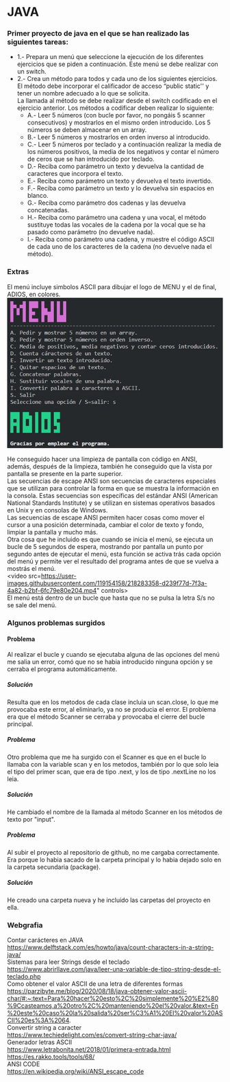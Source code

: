 # JAVA
### Primer proyecto de java en el que se han realizado las siguientes tareas:  
* 1.- Prepara un menú que seleccione la ejecución de los diferentes ejercicios que se piden a continuación. Este menú se debe realizar con un switch.  
* 2.- Crea un método para todos y cada uno de los siguientes ejercicios. El método debe incorporar el calificador de acceso “public static'' y tener un nombre adecuado a lo que se solicita.  
La llamada al método se debe realizar desde el switch codificado en el ejercicio anterior. Los métodos a codificar deben realizar lo siguiente:  
  * A.- Leer 5 números (con bucle por favor, no pongáis 5 scanner consecutivos) y mostrarlos en el mismo orden introducido. Los 5 números se deben almacenar en un array.  
  * B.- Leer 5 números y mostrarlos en orden inverso al introducido.  
  * C.- Leer 5 números por teclado y a continuación realizar la media de los números positivos, la media de los negativos y contar el número de ceros que se han introducido por teclado.  
  * D.- Reciba como parámetro un texto y devuelva la cantidad de caracteres que incorpora el texto.  
  * E.- Reciba como parámetro un texto y devuelva el texto invertido.  
  * F.- Reciba como parámetro un texto y lo devuelva sin espacios en blanco.  
  * G.- Reciba como parámetro dos cadenas y las devuelva concatenadas.  
  * H.- Reciba como parámetro una cadena y una vocal, el método sustituye todas las vocales de la cadena por la vocal que se ha pasado como parámetro (no devuelve nada).  
  * I.- Reciba como parámetro una cadena, y muestre el código ASCII de cada uno de los caracteres de la cadena (no devuelve nada el método).  
 
 ### Extras  
 El menú incluye simbolos ASCII para dibujar el logo de MENU y el de final, ADIOS, en colores.  
 ![Imagen programa](https://github.com/raquel36/JAVA/blob/master/EjercicioUno/img/vistaJava.jpg)  

 He conseguido hacer una limpieza de pantalla con código en ANSI, además, después de la limpieza, también he conseguido que la vista por pantalla se presente en la parte superior.  
 Las secuencias de escape ANSI son secuencias de caracteres especiales que se utilizan para controlar la forma en que se muestra la información en la consola. Estas secuencias son específicas del estándar ANSI (American National Standards Institute) y se utilizan en sistemas operativos basados en Unix y en consolas de Windows.  
Las secuencias de escape ANSI permiten hacer cosas como mover el cursor a una posición determinada, cambiar el color de texto y fondo, limpiar la pantalla y mucho más.  
 Otra cosa que he incluido es que cuando se inicia el menú, se ejecuta un bucle de 5 segundos de espera, mostrando por pantalla un punto por segundo antes de ejecutar el menú, esta función se activa trás cada opción del menú y permite ver el resultado del programa antes de que se vuelva a mostrás el menú.  
 <video src=https://user-images.githubusercontent.com/119154158/218283358-d239f77d-7f3a-4a82-b2bf-6fc79e80e204.mp4" controls></video>  
 El menú está dentro de un bucle que hasta que no se pulsa la letra S/s no se sale del menú.   
 
 ### Algunos problemas surgidos
 #### Problema
 Al realizar el bucle y cuando se ejecutaba alguna de las opciones del menú me salia un error, comó que no se habia introducido ninguna opción y se cerraba el programa automáticamente.  
 ##### Solución
 Resulta que en los metodos de cada clase incluia un scan.close, lo que me provocaba este error, al eliminarlo, ya no se producia el error. El problema era que el método Scanner se cerraba y provocaba el cierre del bucle principal.  
 
 ##### Problema
 Otro problema que me ha surgido con el Scanner es que en el bucle lo llamaba con la variable scan y en los metodos, también por lo que solo leia el tipo del primer scan, que era de tipo .next, y los de tipo .nextLine no los leia.  
 ##### Solución
 He cambiado el nombre de la llamada al método Scanner en los métodos de texto por "input".  
 
 ##### Problema
 Al subir el proyecto al repositorio de github, no me cargaba correctamente. Era porque lo habia sacado de la carpeta principal y lo habia dejado solo en la carpeta secundaria (package).  
 ##### Solución
 He creado una carpeta nueva y he incluido las carpetas del proyecto en ella.
 
 ### Webgrafia  
Contar carácteres en JAVA  
https://www.delftstack.com/es/howto/java/count-characters-in-a-string-java/  
Sistemas para leer Strings desde el teclado  
https://www.abrirllave.com/java/leer-una-variable-de-tipo-string-desde-el-teclado.php  
Como obtener el valor ASCII de una letra de diferentes formas  
https://parzibyte.me/blog/2020/08/18/java-obtener-valor-ascii-char/#:~:text=Para%20hacer%20esto%2C%20simplemente%20%E2%80%9Ccasteamos,a%20otro%2C%20manteniendo%20el%20valor.&text=En%20este%20caso%20la%20salida%20ser%C3%A1%20El%20valor%20ASCII%20es%3A%2064.  
Convertir string a caracter   
https://www.techiedelight.com/es/convert-string-char-java/  
Generador letras ASCII  
https://www.letrabonita.net/2018/01/primera-entrada.html  
https://es.rakko.tools/tools/68/  
ANSI CODE  
https://en.wikipedia.org/wiki/ANSI_escape_code  
  
